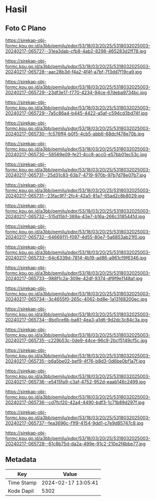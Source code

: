 # Hasil

## Foto C Plano

https://sirekap-obj-formc.kpu.go.id/a3bb/pemilu/pdpr/53/18/03/20/25/5318032025003-20240217-065727--31ea3dab-cfb8-4ab2-8298-465283d2ff78.jpg

https://sirekap-obj-formc.kpu.go.id/a3bb/pemilu/pdpr/53/18/03/20/25/5318032025003-20240217-065728--aac28b3d-f4a2-4f4f-a7bf-7f3dd7f19ca9.jpg

https://sirekap-obj-formc.kpu.go.id/a3bb/pemilu/pdpr/53/18/03/20/25/5318032025003-20240217-065729--23df3e17-f770-4234-94ce-67deba9734bc.jpg

https://sirekap-obj-formc.kpu.go.id/a3bb/pemilu/pdpr/53/18/03/20/25/5318032025003-20240217-065729--7a5c86a4-b445-4422-a5af-c594cd3bd74f.jpg

https://sirekap-obj-formc.kpu.go.id/a3bb/pemilu/pdpr/53/18/03/20/25/5318032025003-20240217-065730--fc576ff4-b0f5-4cb5-abb6-68dcf478e70b.jpg

https://sirekap-obj-formc.kpu.go.id/a3bb/pemilu/pdpr/53/18/03/20/25/5318032025003-20240217-065730--58589e09-fe21-4cc8-acc0-e57bb01ec53c.jpg

https://sirekap-obj-formc.kpu.go.id/a3bb/pemilu/pdpr/53/18/03/20/25/5318032025003-20240217-065731--25d31c83-63b7-4719-970b-97b7d78e07b7.jpg

https://sirekap-obj-formc.kpu.go.id/a3bb/pemilu/pdpr/53/18/03/20/25/5318032025003-20240217-065731--23fac9f7-2fc4-42a5-81a7-65ad2c8b8029.jpg

https://sirekap-obj-formc.kpu.go.id/a3bb/pemilu/pdpr/53/18/03/20/25/5318032025003-20240217-065732--515d15b1-389a-43e7-b16a-266c3185441d.jpg

https://sirekap-obj-formc.kpu.go.id/a3bb/pemilu/pdpr/53/18/03/20/25/5318032025003-20240217-065732--64669111-f097-4d55-80e7-5a6853ab21f0.jpg

https://sirekap-obj-formc.kpu.go.id/a3bb/pemilu/pdpr/53/18/03/20/25/5318032025003-20240217-065733--64c6339d-7814-4b19-ad86-a961cf9f6346.jpg

https://sirekap-obj-formc.kpu.go.id/a3bb/pemilu/pdpr/53/18/03/20/25/5318032025003-20240217-065733--988f1c2a-309e-42df-9374-df9f9e1148af.jpg

https://sirekap-obj-formc.kpu.go.id/a3bb/pemilu/pdpr/53/18/03/20/25/5318032025003-20240217-065734--3c4655f0-265c-4062-bd8e-1a13168200ec.jpg

https://sirekap-obj-formc.kpu.go.id/a3bb/pemilu/pdpr/53/18/03/20/25/5318032025003-20240217-065734--8bd1ce6b-ba61-4ea3-a1d6-9d2dc3c84c3a.jpg

https://sirekap-obj-formc.kpu.go.id/a3bb/pemilu/pdpr/53/18/03/20/25/5318032025003-20240217-065735--c229b53c-0de9-44ce-96c9-2bcf5149cf5c.jpg

https://sirekap-obj-formc.kpu.go.id/a3bb/pemilu/pdpr/53/18/03/20/25/5318032025003-20240217-065735--b6a5be02-bef9-4f76-b8d3-0d6be0bf1a7f.jpg

https://sirekap-obj-formc.kpu.go.id/a3bb/pemilu/pdpr/53/18/03/20/25/5318032025003-20240217-065736--e5415fa9-c3af-4752-952d-eaab148c2499.jpg

https://sirekap-obj-formc.kpu.go.id/a3bb/pemilu/pdpr/53/18/03/20/25/5318032025003-20240217-065736--cd7fcf20-42a4-4490-bdf3-1c71b89d297f.jpg

https://sirekap-obj-formc.kpu.go.id/a3bb/pemilu/pdpr/53/18/03/20/25/5318032025003-20240217-065737--fea3696c-f1f9-4154-9dd1-c7e9d85747c8.jpg

https://sirekap-obj-formc.kpu.go.id/a3bb/pemilu/pdpr/53/18/03/20/25/5318032025003-20240217-065728--61c8b75d-da2a-499e-91c2-210e2f4bbe77.jpg


## Metadata

| Key        | Value               |
| ---------- | ------------------- |
| Time Stamp | 2024-02-17 13:05:41 |
| Kode Dapil | 5302                |



